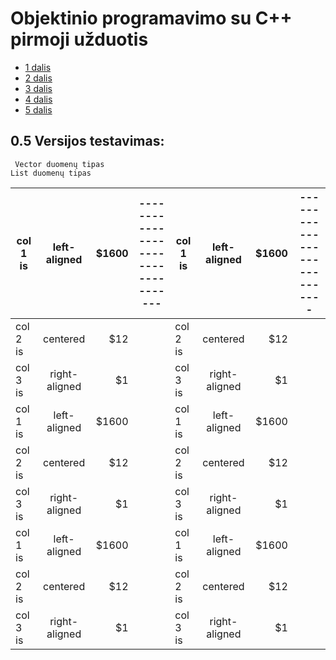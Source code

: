 # Objektinio programavimo su C++ pirmoji užduotis

* [1 dalis](https://github.com/Hurabashi/oop-with-c-plus-plus/tree/V0.1)
* [2 dalis](https://github.com/Hurabashi/oop-with-c-plus-plus/tree/V0.2)
* [3 dalis](https://github.com/Hurabashi/oop-with-c-plus-plus/tree/V0.3.1)
* [4 dalis](https://github.com/Hurabashi/oop-with-c-plus-plus/tree/V0.4)
* [5 dalis](https://github.com/Hurabashi/oop-with-c-plus-plus/tree/V0.5)

## 0.5 Versijos testavimas:
     Vector duomenų tipas                                                  List duomenų tipas    

|      col 1 is       |    left-aligned    | $1600 |-----------------------------------|     col 1 is       |    left-aligned    | $1600 |----------------------------|
|---------------------|:------------------:|--------------:|-------------------------|---------------------|:------------------:|--------------:|---------------------|
| col 2 is |    centered   |   $12 | | col 2 is |    centered   |   $12 | |
| col 3 is | right-aligned |    $1 | | col 3 is | right-aligned |    $1 | |
| col 1 is |  left-aligned | $1600 | | col 1 is |  left-aligned | $1600 | |
| col 2 is |    centered   |   $12 | | col 2 is |    centered   |   $12 | |
| col 3 is | right-aligned |    $1 | | col 3 is | right-aligned |    $1 | |
| col 1 is |  left-aligned | $1600 | | col 1 is |  left-aligned | $1600 | |
| col 2 is |    centered   |   $12 | | col 2 is |    centered   |   $12 | |
| col 3 is | right-aligned |    $1 | | col 3 is | right-aligned |    $1 | |
